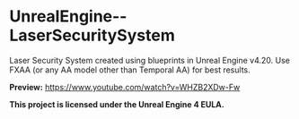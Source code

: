 # UnrealEngine--LaserSecuritySystem
Laser Security System created using blueprints in Unreal Engine v4.20. Use FXAA (or any AA model other than Temporal AA) for best results.

**Preview:** https://www.youtube.com/watch?v=WHZB2XDw-Fw

**This project is licensed under the Unreal Engine 4 EULA.**
